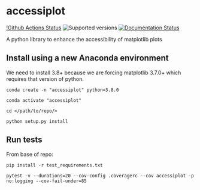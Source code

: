 # accessiplot

[!Github Actions Status](https://github.com/charlesdrotar/accessiplot/actions/workflows/python-app.yml/badge.svg)
![Supported versions](https://img.shields.io/badge/python-3.8+-blue.svg)
[![Documentation Status](https://readthedocs.org/projects/accessiplot/badge/?version=latest)](https://accessiplot.readthedocs.io/en/latest/?badge=latest)

A python library to enhance the accessibility of matplotlib plots

## Install using a new Anaconda environment
We need to install 3.8+ because we are forcing matplotlib 3.7.0+ which requires that version of python.

```
conda create -n "accessiplot" python=3.8.0

conda activate "accessiplot"

cd </path/to/repo/>

python setup.py install
```

## Run tests

From base of repo:

```
pip install -r test_requirements.txt

pytest -v --durations=20 --cov-config .coveragerc --cov accessiplot -p no:logging --cov-fail-under=85
```